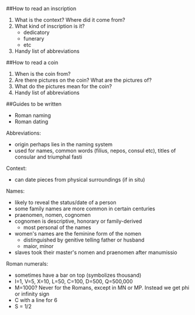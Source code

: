 ##How to read an inscription

1. What is the context?  Where did it come from?
2. What kind of inscription is it?
	- dedicatory
	- funerary
	- etc
3. Handy list of abbreviations

##How to read a coin

1. When is the coin from?
2. Are there pictures on the coin?  What are the pictures of?
3. What do the pictures mean for the coin?
4. Handy list of abbreviations

##Guides to be written
- Roman naming
- Roman dating


Abbreviations:
- origin perhaps lies in the naming system
- used for names, common words (filius, nepos, consul etc), titles of consular and triumphal fasti

Context:
- can date pieces from physical surroundings (if in situ)

Names:
- likely to reveal the status/date of a person
- some family names are more common in certain centuries
- praenomen, nomen, cognomen
- cognomen is descriptive, honorary or family-derived
	- most personal of the names
- women's names are the feminine form of the nomen
	- distinguished by genitive telling father or husband
	- maior, minor
- slaves took their master's nomen and praenomen after manumissio

Roman numerals:
- sometimes have a bar on top (symbolizes thousand)
- I=1, V=5, X=10, L=50, C=100, D=500, Q=500,000
- M=1000?  Never for the Romans, except in MN or MP.  Instead we get phi or infinity sign
- C with a line for 6
- S = 1/2